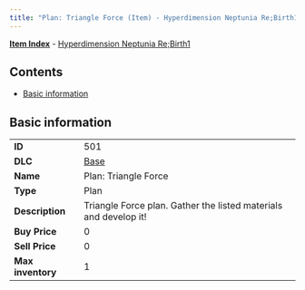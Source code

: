```yaml
---
title: "Plan: Triangle Force (Item) - Hyperdimension Neptunia Re;Birth1"
---
```


[**Item Index**](/neptunia/rb1/item/index.html) - [Hyperdimension Neptunia Re;Birth1](/neptunia/rb1)

## Contents

- [Basic information](#basic-information)

## Basic information

|   |   |
| -- | -- |
| **ID** | 501 |
| **DLC** | [Base](/neptunia/rb1/dlc/1-base.html) |
| **Name** | Plan: Triangle Force |
| **Type** | Plan |
| **Description** | Triangle Force plan. Gather the listed materials and develop it! |
| **Buy Price** | 0 |
| **Sell Price** | 0 |
| **Max inventory** | 1 |